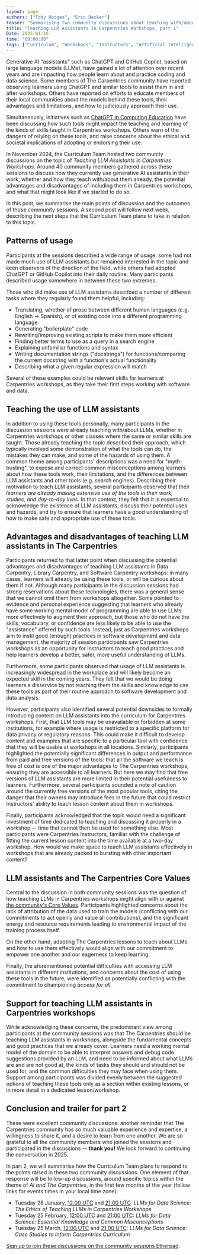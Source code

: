 ```yaml
---
layout: page
authors: ["Toby Hodges", "Erin Becker"]
teaser: "Summarising two community discussions about teaching with/about ChatGPT and other generative AI tools in workshops"
title: "Teaching LLM Assistants in Carpentries Workshops, part 1"
Date: 2025-01-16
time: "09:00:00"
tags: ["Curriculum", "Workshops", "Instructors", "Artificial Intelligence", "Community Discussions"]
---
```


Generative AI “assistants” such as ChatGPT and GitHub Copilot, based on large language models (LLMs), have gained a lot of attention over recent years and are impacting how people learn about and practice coding and data science. 
Some members of The Carpentries community have reported observing learners using ChatGPT and similar tools to assist them in and after workshops. 
Others have reported on efforts to educate members of their local communities about the models behind these tools, their advantages and limitations, and how to judiciously approach their use.

Simultaneously, initiatives such as [ChatGPT in Computing Education](https://chatgpt-in-he.github.io/) have been discussing how such tools might impact the teaching and learning of the kinds of skills taught in Carpentries workshops. 
Others warn of the dangers of relying on these tools, and raise concerns about the ethical and societal implications of adopting or endorsing their use.

In November 2024, the Curriculum Team hosted two community discussions on the topic of _Teaching LLM Assistants in Carpentries Workshops_.
Around 40 community members gathered across these sessions to discuss how they currently use generative AI assistants in their work, whether and how they teach with/about them already, the potential advantages and disadvantages of including them in Carpentries workshops, and what that might look like if we started to do so.

In this post, we summarise the main points of discussion and the outcomes of those community sessions.
A second post will follow next week, describing the next steps that the Curriculum Team plans to take in relation to this topic.


## Patterns of usage
Participants at the sessions described a wide range of usage: some had not made much use of LLM assistants but remained interested in the topic and keen observers of the direction of the field, while others had adopted ChatGPT or GitHub Copilot into their daily routine. 
Many participants described usage somewhere in between these two extremes.

Those who did make use of LLM assistants described a number of different tasks where they regularly found them helpful, including:

* Translating, whether of prose between different human languages (e.g. English -> Spanish), or of existing code into a different programming language
* Generating "boilerplate" code 
* Rewriting/improving existing scripts to make them more efficient
* Finding better terms to use as a query in a search engine
* Explaining unfamiliar functions and syntax
* Writing documentation strings ("docstrings") for functions/comparing the current docstring with a function's actual functionality
* Describing what a given regular expression will match

Several of these examples could be relevant skills for learners at Carpentries workshops, as they take their first steps working with software and data.


## Teaching the use of LLM assistants
In addition to using these tools personally, many participants in the discussion sessions were already teaching with/about LLMs, whether in Carpentries workshops or other classes where the same or similar skills are taught. 
Those already teaching the topic described their approach, which typically involved some demonstration of what the tools can do, the mistakes they can make, and some of the hazards of using them.
A common theme among participants' descriptions was a need for "myth-busting", to expose and correct common misconceptions among learners about how these tools work, their limitations, and the differences between LLM assistants and other tools (e.g. search engines).
Describing their motivation to teach LLM assistants, several participants observed that their _learners are already making extensive use of the tools in their work, studies, and day-to-day lives_. 
In that context, they felt that it is essential to acknowledge the existence of LLM assistants, discuss their potential uses and hazards, and try to ensure that learners have a good understanding of how to make safe and appropriate use of these tools.


## Advantages and disadvantages of teaching LLM assistants in The Carpentries 
Participants returned to that latter point when discussing the potential advantages and disadvantages of teaching LLM assistants in Data Carpentry, Library Carpentry, and Software Carpentry workshops: in many cases, learners will already be using these tools, or will be curious about them if not. 
Although many participants in the discussion sessions had strong reservations about these technologies, there was a general sense that we cannot omit them from workshops altogether.
Some pointed to evidence and personal experience suggesting that learners who already have some working mental model of programming are able to use LLMs more effectively to augment their approach, but those who do not have the skills, vocabulary, or confidence are less likely to be able to use the "assistance" offered by such tools.
Instead, just as Carpentries workshops aim to instil good (enough) practices in software development and data management, the majority of session participants saw Carpentries workshops as an opportunity for Instructors to teach good practices and help learners develop a better, safer, more useful understanding of LLMs.

Furthermore, some participants observed that usage of LLM assistants is increasingly widespread in the workplace and will likely become an expected skill in the coming years. 
They felt that we would be doing learners a disservice by not teaching them the skills and knowledge to use these tools as part of their routine approach to software development and data analysis.

However, participants also identified several potential downsides to formally introducing content on LLM assistants into the curriculum for Carpentries workshops. 
First, that LLM tools may be unavailable or forbidden at some institutions, for example where usage is restricted to a specific platform for data privacy or regulatory reasons.
This could make it difficult to develop content and examples that are specific to a particular tool with confidence that they will be usable at workshops in all locations.
Similarly, participants highlighted the potentially significant differences in output and performance from paid and free versions of the tools: that all the software we teach is free of cost is one of the major advantages to The Carpentries workshops, ensuring they are accessible to all learners. 
But here we may find that free versions of LLM assistants are more limited in their potential usefulness to learners. 
Furthermore, several participants sounded a note of caution around the currently free versions of the most popular tools, citing the danger that their owners may introduce fees in the future that could restrict Instructors' ability to teach lesson content about them in workshops.

Finally, participants acknowledged that the topic would need a significant investment of time dedicated to teaching and discussing it properly in a workshop -- time that cannot then be used for something else. 
Most participants were Carpentries Instructors, familiar with the challenge of fitting the current lesson content into the time available at a two-day workshop. 
How would we make space to teach LLM assistants effectively in workshops that are already packed to bursting with other important content?


## LLM assistants and The Carpentries Core Values
Central to the discussion in both community sessions was the question of how teaching LLMs in Carpentries workshops might align with or against [the community's Core Values](/about-us/#our-values). 
Participants highlighted concerns about the lack of attribution of the data used to train the models (conflicting with our commitments to act openly and value all contributions), and the significant energy and resource requirements leading to environmental impact of the training process itself. 

On the other hand, adapting The Carpentries lessons to teach about LLMs and how to use them effectively would align with our commitment to empower one another and our eagerness to keep learning.

Finally, the aforementioned potential difficulties with accessing LLM assistants in different institutions, and concerns about the cost of using these tools in the future, were identified as potentially conflicting with the commitment to championing _access for all_.


## Support for teaching LLM assistants in Carpentries workshops
While acknowledging these concerns, the predominant view among participants at the community sessions was that The Carpentries should be teaching LLM assistants in workshops, alongside the fundamental concepts and good practices that we already cover.
Learners need a working mental model of the domain to be able to interpret answers and debug code suggestions provided by an LLM, and need to be informed about what LLMs are and are not good at, the kinds of tasks they should and should not be used for, and the common difficulties they may face when using them.
Support among participants was divided evenly between the suggested options of teaching these tools only as a section within existing lessons, or in more detail in a dedicated lesson/workshop.


## Conclusion and trailer for part 2
These were excellent community discussions: another reminder that The Carpentries community has so much valuable experience and expertise, a willingness to share it, and a desire to learn from one another. 
We are so grateful to all the community members who joined the sessions and participated in the discussions -- **thank you!** 
We look forward to continuing the conversation in 2025. 

In part 2, we will summarise how the Curriculum Team plans to respond to the points raised in these two community discussions. 
One element of that response will be follow-up discussions, around specific topics within the theme of _AI and The Carpentries_, in the first few months of the year (follow links for events times in your local time zone):

* Tuesday 28 January, [12:00 UTC](https://www.timeanddate.com/worldclock/fixedtime.html?msg=Carpentries+Community+Discussion&iso=20250128T1200) and [21:00 UTC](https://www.timeanddate.com/worldclock/fixedtime.html?msg=Carpentries+Community+Discussion&iso=20250128T2100): _LLMs for Data Science: The Ethics of Teaching LLMs in Carpentries Workshops_
* Tuesday 25 February, [12:00 UTC](https://www.timeanddate.com/worldclock/fixedtime.html?msg=Carpentries+Community+Discussion&iso=20250128T1200) and [21:00 UTC](https://www.timeanddate.com/worldclock/fixedtime.html?msg=Carpentries+Community+Discussion&iso=20250128T2100): _LLMs for Data Science: Essential Knowledge and Common Misconceptions_
* Tuesday 25 March, [12:00 UTC](https://www.timeanddate.com/worldclock/fixedtime.html?msg=Carpentries+Community+Discussion&iso=20250128T1200) and [21:00 UTC](https://www.timeanddate.com/worldclock/fixedtime.html?msg=Carpentries+Community+Discussion&iso=20250128T2100): _LLMs for Data Science: Case Studies to Inform Carpentries Curriculum_

[Sign up to join these discussions on the community sessions Etherpad](https://pad.carpentries.org/community-sessions-2025).
